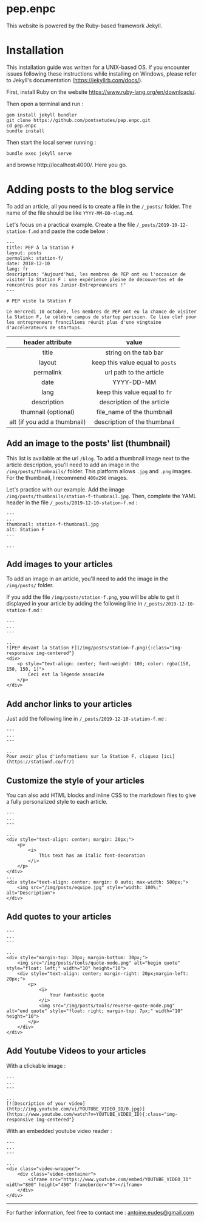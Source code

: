 # pep.enpc

This website is powered by the Ruby-based framework Jekyll.

# Installation
This installation guide was written for a UNIX-based OS. If you encounter issues following these instructions while installing on Windows, please refer to Jekyll's documentation (https://jekyllrb.com/docs/).

First, install Ruby on the website https://www.ruby-lang.org/en/downloads/.

Then open a terminal and run :
```
gem install jekyll bundler
git clone https://github.com/pontsetudes/pep.enpc.git
cd pep.enpc
bundle install
```

Then start the local server running :
```
bundle exec jekyll serve
```
and browse http://localhost:4000/. Here you go.

# Adding posts to the blog service
To add an article, all you need is to create a file in the `/_posts/` folder. The name of the file should be like `YYYY-MM-DD-slug.md`.

Let's focus on a practical example. Create a the file `/_posts/2019-10-12-station-f.md` and paste the code below :

```
---
title: PEP à la Station F
layout: posts
permalink: station-f/
date: 2018-12-10
lang: fr
description: "Aujourd'hui, les membres de PEP ont eu l'occasion de visiter la Station F : une expérience pleine de découvertes et de rencontres pour nos Junior-Entrepreuneurs !"
---

# PEP viste la Station F

Ce mercredi 10 octobre, les membres de PEP ont eu la chance de visiter la Station F, le célèbre campus de startup parisien. Ce lieu clef pour les entrepreneurs franciliens réunit plus d'une vingtaine d'accélerateurs de startups.
```

|         header attribute       |              value             |
|:------------------------------:|:------------------------------:|
|              title             |    string on the tab bar       |
|             layout             | keep this value equal to `posts`|
|            permalink           | url path to the article        |
|                date            |          YYYY-DD-MM            |
|                lang            | keep this value equal to `fr`  |
|            description         |   description of the article   |
|       thumnail (optional)      |  file_name of the thumbnail    |
| alt (if you add a thumbnail)   |   description of the thumbnail |

## Add an image to the posts' list (thumbnail)

This list is available at the url `/blog`. To add a thumbnail image next to the article description, you'll need to add an image in the `/img/posts/thumbnails/` folder. This platform allows `.jpg` and `.png` images. For the thumbnail, I recommend `400x290` images.

Let's practice with our example. Add the image `/img/posts/thumbnails/station-f-thumbnail.jpg`. Then, complete the YAML header in the file `/_posts/2019-12-10-station-f.md` :

```
---
...
thumbnail: station-f-thumbnail.jpg
alt: Station F
---

...
```

## Add images to your articles

To add an image in an article, you'll need to add the image in the `/img/posts/` folder.

If you add the file `/img/posts/station-f.png`, you will be able to get it displayed in your article by adding the following line in `/_posts/2019-12-10-station-f.md` :

```
---
...
---

...
![PEP devant la Station F](/img/posts/station-f.png){:class="img-responsive img-centered"}
<div>
    <p style="text-align: center; font-weight: 100; color: rgba(150, 150, 150, 1)">
        Ceci est la légende associée
    </p>
</div>
```

## Add anchor links to your articles

Just add the following line in `/_posts/2019-12-10-station-f.md` :

```
---
...
---

...
Pour avoir plus d'informations sur la Station F, cliquez [ici](https://stationf.co/fr/)
```

## Customize the style of your articles

You can also add HTML blocks and inline CSS to the markdown files to give a fully personalized style to each article.

```
---
...
---

...
<div style="text-align: center; margin: 20px;">
    <p>
        <i>
            This text has an italic font-decoration
        </i>
    </p>
</div>
...
<div style="text-align: center; margin: 0 auto; max-width: 500px;">
    <img src="/img/posts/equipe.jpg" style="width: 100%;" alt="Description">
</div>
```

## Add quotes to your articles

```
---
...
---

...
<div style="margin-top: 30px; margin-bottom: 30px;">
    <img src="/img/posts/tools/quote-mode.png" alt="begin quote" style="float: left;" width="10" height="10">
    <div style="text-align: center; margin-right: 20px;margin-left: 20px;">
        <p>
            <i>
                Your fantastic quote
            </i>
            <img src="/img/posts/tools/reverse-quote-mode.png" alt="end quote" style="float: right; margin-top: 7px;" width="10" height="10">
        </p>
    </div>
</div>
```

## Add Youtube Videos to your articles
With a clickable image : 
```
---
...
---

...
[![Description of your video](http://img.youtube.com/vi/YOUTUBE_VIDEO_ID/0.jpg)](https://www.youtube.com/watch?v=YOUTUBE_VIDEO_ID){:class="img-responsive img-centered"}
```
With an embedded youtube video reader : 
```
---
...
---

...
<div class="video-wrapper">
	<div class="video-container">
		<iframe src="https://www.youtube.com/embed/YOUTUBE_VIDEO_ID" width="800" height="450" frameborder="0"></iframe>
	</div>
</div>
```
---
For further information, feel free to contact me : antoine.eudes@gmail.com
